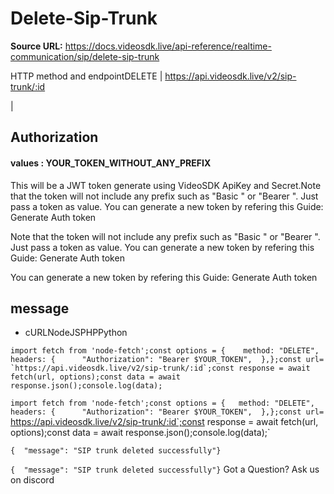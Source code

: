 # Delete-Sip-Trunk

**Source URL:** https://docs.videosdk.live/api-reference/realtime-communication/sip/delete-sip-trunk

HTTP method and endpointDELETE | https://api.videosdk.live/v2/sip-trunk/:id

|

## Authorization

#### values  :    YOUR_TOKEN_WITHOUT_ANY_PREFIX

This will be a JWT token generate using VideoSDK ApiKey and Secret.Note that the token will not include any prefix such as "Basic " or "Bearer ". Just pass a token as value. You can generate a new token by refering this Guide: Generate Auth token

Note that the token will not include any prefix such as "Basic " or "Bearer ". Just pass a token as value. You can generate a new token by refering this Guide: Generate Auth token

You can generate a new token by refering this Guide: Generate Auth token

## message

- cURLNodeJSPHPPython

```
import fetch from 'node-fetch';const options = {	method: "DELETE",	headers: {		"Authorization": "Bearer $YOUR_TOKEN",	},};const url= `https://api.videosdk.live/v2/sip-trunk/:id`;const response = await fetch(url, options);const data = await response.json();console.log(data);
```

`import fetch from 'node-fetch';const options = {	method: "DELETE",	headers: {		"Authorization": "Bearer $YOUR_TOKEN",	},};const url= `https://api.videosdk.live/v2/sip-trunk/:id`;const response = await fetch(url, options);const data = await response.json();console.log(data);`
```
{  "message": "SIP trunk deleted successfully"}
```

`{  "message": "SIP trunk deleted successfully"}`
Got a Question? Ask us on discord
